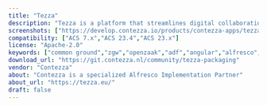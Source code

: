 ```yaml
---
title: "Tezza"
description: "Tezza is a platform that streamlines digital collaboration and information management.\nIt combines intelligent automation, modern APIs, and strong governance principles.\nBuilt for organizations adopting Common Ground and open standards.\nTezza simplifies complex IT landscapes through modular, connected solutions.\nIts goal: empower teams to work smarter, transparently, and sustainably.\n\nDocumentation:\n- https://develop.contezza.io/products/contezza-apps/tezza/\n- https://develop.contezza.io/products/tezza-workspace/"
screenshots: ["https://develop.contezza.io/products/contezza-apps/tezza/#:~:text=Afbeelding%205%2E%20Dashboard","https://develop.contezza.io/products/contezza-apps/tezza/#:~:text=Afbeelding","-6","https://tezza.eu/wp-content/uploads/2024/05/image-1024x669.png"]
compatibility: ["ACS 7.x","ACS 23.4","ACS 23.x"]
license: "Apache-2.0"
keywords: ["common ground","zgw","openzaak","adf","angular","alfresco","tezza","gzac"]
download_url: "https://git.contezza.nl/community/tezza-packaging"
vendor: "Contezza"
about: "Contezza is a specialized Alfresco Implementation Partner"
about_url: "https://tezza.eu/"
draft: false
---
```


